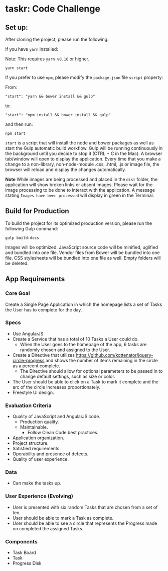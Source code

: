 # taskr: Code Challenge

## Set up:

After cloning the project, please run the following:

If you have `yarn` installed:

Note: This requires `yarn v0.16` or higher.

`yarn start`

If you prefer to use `npm`, please modify the `package.json` file `script` property:

From:

`"start": "yarn && bower install && gulp"`

to:

`"start": "npm install && bower install && gulp"`

and then run:

`npm start`

`start` is a script that will install the node and bower packages as well as start the Gulp automatic build workflow. Gulp will be running continuously in the background until you decide to stop it (CTRL + C in the Mac). A browser tab/window will open to display the application. Every time that you make a change to a non-library, non-node-module .css, .html, .js or image file, the browser will reload and display the changes automatically.

**Note** While images are being processed and placed in the `dist` folder, the application will show broken links or absent images. Please wait for the image processing to be done to interact with the application. A message stating `Images have been processed` will display in green in the Terminal.

## Build for Production

To build the project for its optimized production version, please run the following Gulp command:

`gulp build:docs`

Images will be optimized. JavaScript source code will be minified, uglified and bundled into one file. Vendor files from Bower will be bundled into one file. CSS stylesheets will be bundled into one file as well. Empty folders will be deleted.

## App Requirements

### Core Goal
Create a Single Page Application in which the homepage lists a set of Tasks the User has to complete for the day.

### Specs

* Use AngularJS
* Create a Service that has a total of 10 Tasks a User could do.
    * When the User goes to the homepage of the app, 6 tasks are randomly chosen and assigned to the User.
* Create a Directive that utilizes https://github.com/kottenator/jquery-circle-progress and shows the number of items remaining in the circle as a percent complete.
    * The Directive should allow for optional parameters to be passed in to change default settings, such as size or color.
* The User should be able to click on a Task to mark it complete and the arc of the circle increases proportionately.
* Freestyle UI design.


### Evaluation Criteria

* Quality of JavaScript and AngularJS code.
    * Production quality.
    * Maintainable.
        * Follow Clean Code best practices.
* Application organization.
* Project structure.
* Satisfied requirements.
* Operability and presence of defects.
* Quality of user experience.

### Data

* Can make the tasks up.

### User Experience (Evolving)

* User is presented with six random Tasks that are chosen from a set of ten.
* User should be able to mark a Task as complete.
* User should be able to see a circle that represents the Progress made on completed the assigned Tasks.


### Components

* Task Board
* Task
* Progress Disk
